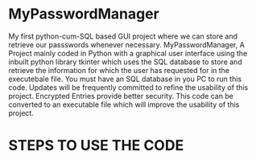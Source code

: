 # MyPasswordManager
My first python-cum-SQL based GUI project where we can store and retrieve our passswords whenever necessary.
MyPasswordManager, A Project mainly coded in Python with a graphical user interface using the inbuilt python library tkinter which uses the SQL database to store and retrieve the information for which the user has requested for in the executebale file. 
You must have an SQL database in you PC to run this code. 
Updates will be frequently committed to refine the usability of this project.
Encrypted Entries provide better security.
This code can be converted to an executable file which will improve the usability of this project.

<body>
  <h1>STEPS TO USE THE CODE</h1>
  
